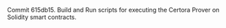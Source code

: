 Commit 615db15.                    Build and Run scripts for executing the Certora Prover on Solidity smart contracts.